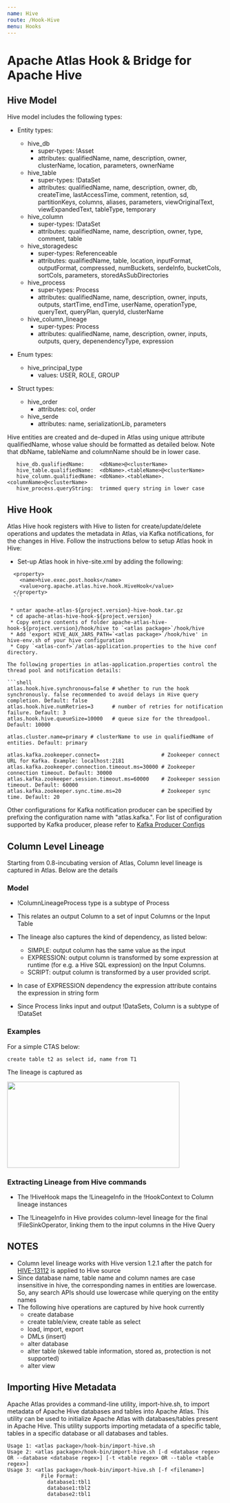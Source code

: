 ```yaml
---
name: Hive
route: /Hook-Hive
menu: Hooks
---
```


# Apache Atlas Hook & Bridge for Apache Hive

## Hive Model
Hive model includes the following types:
   * Entity types:
      * hive_db
         * super-types: !Asset
         * attributes: qualifiedName, name, description, owner, clusterName, location, parameters, ownerName
      * hive_table
         * super-types: !DataSet
         * attributes: qualifiedName, name, description, owner, db, createTime, lastAccessTime, comment, retention, sd, partitionKeys, columns, aliases, parameters, viewOriginalText, viewExpandedText, tableType, temporary
      * hive_column
         * super-types: !DataSet
         * attributes: qualifiedName, name, description, owner, type, comment, table
      * hive_storagedesc
         * super-types: Referenceable
         * attributes: qualifiedName, table, location, inputFormat, outputFormat, compressed, numBuckets, serdeInfo, bucketCols, sortCols, parameters, storedAsSubDirectories
      * hive_process
         * super-types: Process
         * attributes: qualifiedName, name, description, owner, inputs, outputs, startTime, endTime, userName, operationType, queryText, queryPlan, queryId, clusterName
      * hive_column_lineage
         * super-types: Process
         * attributes: qualifiedName, name, description, owner, inputs, outputs, query, depenendencyType, expression

   * Enum types:
      * hive_principal_type
         * values: USER, ROLE, GROUP

   * Struct types:
      * hive_order
         * attributes: col, order
      * hive_serde
         * attributes: name, serializationLib, parameters

Hive entities are created and de-duped in Atlas using unique attribute qualifiedName, whose value should be formatted as detailed below. Note that dbName, tableName and columnName should be in lower case.
```shell
   hive_db.qualifiedName:     <dbName>@<clusterName>
   hive_table.qualifiedName:  <dbName>.<tableName>@<clusterName>
   hive_column.qualifiedName: <dbName>.<tableName>.<columnName>@<clusterName>
   hive_process.queryString:  trimmed query string in lower case
```


## Hive Hook
Atlas Hive hook registers with Hive to listen for create/update/delete operations and updates the metadata in Atlas, via Kafka notifications, for the changes in Hive.
Follow the instructions below to setup Atlas hook in Hive:
   * Set-up Atlas hook in hive-site.xml by adding the following:
  ```shell
    <property>
      <name>hive.exec.post.hooks</name>
      <value>org.apache.atlas.hive.hook.HiveHook</value>
    </property>
    ```

   * untar apache-atlas-${project.version}-hive-hook.tar.gz
   * cd apache-atlas-hive-hook-${project.version}
   * Copy entire contents of folder apache-atlas-hive-hook-${project.version}/hook/hive to `<atlas package>`/hook/hive
   * Add 'export HIVE_AUX_JARS_PATH=`<atlas package>`/hook/hive' in hive-env.sh of your hive configuration
   * Copy `<atlas-conf>`/atlas-application.properties to the hive conf directory.

The following properties in atlas-application.properties control the thread pool and notification details:

```shell
atlas.hook.hive.synchronous=false # whether to run the hook synchronously. false recommended to avoid delays in Hive query completion. Default: false
atlas.hook.hive.numRetries=3      # number of retries for notification failure. Default: 3
atlas.hook.hive.queueSize=10000   # queue size for the threadpool. Default: 10000

atlas.cluster.name=primary # clusterName to use in qualifiedName of entities. Default: primary

atlas.kafka.zookeeper.connect=                    # Zookeeper connect URL for Kafka. Example: localhost:2181
atlas.kafka.zookeeper.connection.timeout.ms=30000 # Zookeeper connection timeout. Default: 30000
atlas.kafka.zookeeper.session.timeout.ms=60000    # Zookeeper session timeout. Default: 60000
atlas.kafka.zookeeper.sync.time.ms=20             # Zookeeper sync time. Default: 20
```

Other configurations for Kafka notification producer can be specified by prefixing the configuration name with "atlas.kafka.". For list of configuration supported by Kafka producer, please refer to [Kafka Producer Configs](http://kafka.apache.org/documentation/#producerconfigs)

## Column Level Lineage

Starting from 0.8-incubating version of Atlas, Column level lineage is captured in Atlas. Below are the details

### Model
   * !ColumnLineageProcess type is a subtype of Process

   * This relates an output Column to a set of input Columns or the Input Table

   * The lineage also captures the kind of dependency, as listed below:
      * SIMPLE:     output column has the same value as the input
      * EXPRESSION: output column is transformed by some expression at runtime (for e.g. a Hive SQL expression) on the Input Columns.
      * SCRIPT:     output column is transformed by a user provided script.

   * In case of EXPRESSION dependency the expression attribute contains the expression in string form

   * Since Process links input and output !DataSets, Column is a subtype of !DataSet

### Examples
For a simple CTAS below:

```shell
create table t2 as select id, name from T1
```

The lineage is captured as

<img src="images/column_lineage_ex1.png" height="200" width="400" />



### Extracting Lineage from Hive commands
  * The !HiveHook maps the !LineageInfo in the !HookContext to Column lineage instances

  * The !LineageInfo in Hive provides column-level lineage for the final !FileSinkOperator, linking them to the input columns in the Hive Query

## NOTES
   * Column level lineage works with Hive version 1.2.1 after the patch for <a href="https://issues.apache.org/jira/browse/HIVE-13112">HIVE-13112</a> is applied to Hive source
   * Since database name, table name and column names are case insensitive in hive, the corresponding names in entities are lowercase. So, any search APIs should use lowercase while querying on the entity names
   * The following hive operations are captured by hive hook currently
      * create database
      * create table/view, create table as select
      * load, import, export
      * DMLs (insert)
      * alter database
      * alter table (skewed table information, stored as, protection is not supported)
      * alter view


## Importing Hive Metadata
Apache Atlas provides a command-line utility, import-hive.sh, to import metadata of Apache Hive databases and tables into Apache Atlas.
This utility can be used to initialize Apache Atlas with databases/tables present in Apache Hive.
This utility supports importing metadata of a specific table, tables in a specific database or all databases and tables.

```shell
Usage 1: <atlas package>/hook-bin/import-hive.sh
Usage 2: <atlas package>/hook-bin/import-hive.sh [-d <database regex> OR --database <database regex>] [-t <table regex> OR --table <table regex>]
Usage 3: <atlas package>/hook-bin/import-hive.sh [-f <filename>]
           File Format:
             database1:tbl1
             database1:tbl2
             database2:tbl1
```
